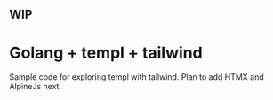 ## WIP

# Golang + templ + tailwind

Sample code for exploring templ with tailwind. Plan to add HTMX and AlpineJs next.